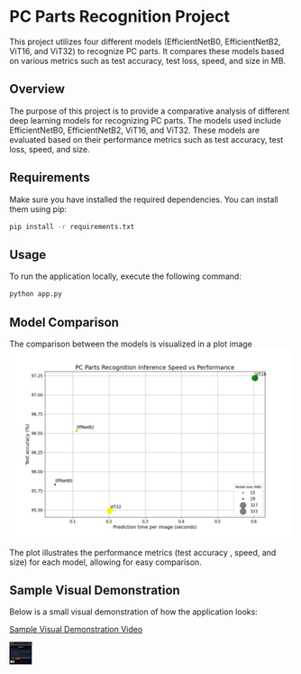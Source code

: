 # PC Parts Recognition Project

This project utilizes four different models (EfficientNetB0, EfficientNetB2, ViT16, and ViT32) to recognize PC parts. It compares these models based on various metrics such as test accuracy, test loss, speed, and size in MB.

## Overview

The purpose of this project is to provide a comparative analysis of different deep learning models for recognizing PC parts. The models used include EfficientNetB0, EfficientNetB2, ViT16, and ViT32. These models are evaluated based on their performance metrics such as test accuracy, test loss, speed, and size.

## Requirements

Make sure you have installed the required dependencies. You can install them using pip:

```bash
pip install -r requirements.txt
```

## Usage

To run the application locally, execute the following command:

```bash
python app.py
```

## Model Comparison
The comparison between the models is visualized in a plot image ![Model Comparison Plot](https://github.com/adiren7/PC-Parts-Recognition/blob/main/media/models-inference-speed-vs-performance.jpg)

The plot illustrates the performance metrics (test accuracy , speed, and size) for each model, allowing for easy comparison.


## Sample Visual Demonstration
Below is a small visual demonstration of how the application looks:

[Sample Visual Demonstration Video](https://github.com/adiren7/PC-Parts-Recognition/blob/main/media/demo.gif)

<img src="https://github.com/adiren7/PC-Parts-Recognition/blob/main/media/demo.gif" width="40" height="40" />

